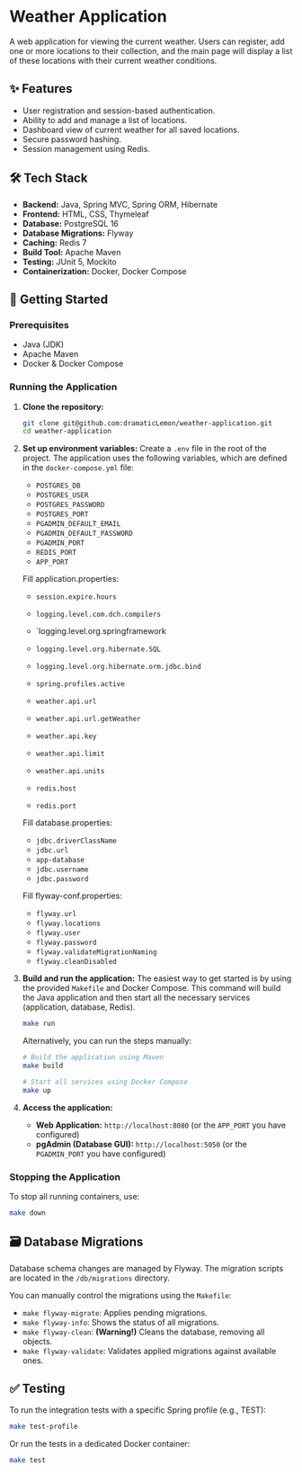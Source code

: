 # Weather Application

A web application for viewing the current weather. Users can register, add one or more locations to their collection, and the main page will display a list of these locations with their current weather conditions.

## ✨ Features

-   User registration and session-based authentication.
-   Ability to add and manage a list of locations.
-   Dashboard view of current weather for all saved locations.
-   Secure password hashing.
-   Session management using Redis.

## 🛠️ Tech Stack

-   **Backend:** Java, Spring MVC, Spring ORM, Hibernate
-   **Frontend:** HTML, CSS, Thymeleaf
-   **Database:** PostgreSQL 16
-   **Database Migrations:** Flyway
-   **Caching:** Redis 7
-   **Build Tool:** Apache Maven
-   **Testing:** JUnit 5, Mockito
-   **Containerization:** Docker, Docker Compose

## 🚀 Getting Started

### Prerequisites

-   Java (JDK)
-   Apache Maven
-   Docker & Docker Compose

### Running the Application

1.  **Clone the repository:**
    ```bash
    git clone git@github.com:dramaticLemon/weather-application.git
    cd weather-application
    ```

2.  **Set up environment variables:**
    Create a `.env` file in the root of the project. The application uses the following variables, which are defined in the `docker-compose.yml` file:
    - `POSTGRES_DB`
    - `POSTGRES_USER`
    - `POSTGRES_PASSWORD`
    - `POSTGRES_PORT`
    - `PGADMIN_DEFAULT_EMAIL`
    - `PGADMIN_DEFAULT_PASSWORD`
    - `PGADMIN_PORT`
    - `REDIS_PORT`
    - `APP_PORT`

    Fill application.properties:
    - `session.expire.hours`
    - `logging.level.com.dch.compilers`
    - `logging.level.org.springframework
    - `logging.level.org.hibernate.SQL`
    - `logging.level.org.hibernate.orm.jdbc.bind`
    - `spring.profiles.active`

    - `weather.api.url`
    - `weather.api.url.getWeather`
    - `weather.api.key`
    - `weather.api.limit`
    - `weather.api.units`

    - `redis.host`
    - `redis.port`

    Fill database.properties:
    - `jdbc.driverClassName`
    - `jdbc.url`
    - `app-database`
    - `jdbc.username`
    - `jdbc.password`

    Fill flyway-conf.properties:
    - `flyway.url`
    - `flyway.locations`
    - `flyway.user`
    - `flyway.password`
    - `flyway.validateMigrationNaming`
    - `flyway.cleanDisabled`
    
3.  **Build and run the application:**
    The easiest way to get started is by using the provided `Makefile` and Docker Compose. This command will build the Java application and then start all the necessary services (application, database, Redis).

    ```bash
    make run
    ```

    Alternatively, you can run the steps manually:
    ```bash
    # Build the application using Maven
    make build

    # Start all services using Docker Compose
    make up
    ```

4.  **Access the application:**
    -   **Web Application:** `http://localhost:8080` (or the `APP_PORT` you have configured)
    -   **pgAdmin (Database GUI):** `http://localhost:5050` (or the `PGADMIN_PORT` you have configured)

### Stopping the Application

To stop all running containers, use:
```bash
make down
```

## 🗃️ Database Migrations

Database schema changes are managed by Flyway. The migration scripts are located in the `/db/migrations` directory.

You can manually control the migrations using the `Makefile`:
-   `make flyway-migrate`: Applies pending migrations.
-   `make flyway-info`: Shows the status of all migrations.
-   `make flyway-clean`: **(Warning!)** Cleans the database, removing all objects.
-   `make flyway-validate`: Validates applied migrations against available ones.

## ✅ Testing

To run the integration tests with a specific Spring profile (e.g., TEST):
```bash
make test-profile
```
Or run the tests in a dedicated Docker container:
```bash
make test
```
